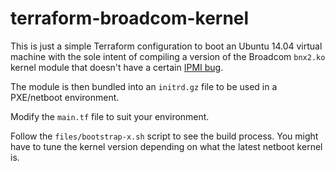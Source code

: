 # terraform-broadcom-kernel

This is just a simple Terraform configuration to boot an Ubuntu 14.04 virtual machine with the sole intent of compiling a version of the Broadcom `bnx2.ko` kernel module that doesn't have a certain [IPMI bug](https://lists.debian.org/debian-boot/2015/08/msg00135.html).

The module is then bundled into an `initrd.gz` file to be used in a PXE/netboot environment.

Modify the `main.tf` file to suit your environment.

Follow the `files/bootstrap-x.sh` script to see the build process. You might have to tune the kernel version depending on what the latest netboot kernel is.
